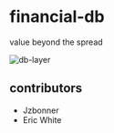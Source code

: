 # financial-db
value beyond the spread

![db-layer](https://bit.ly/3waIzUj)

## contributors
* Jzbonner []()
* Eric White []()

